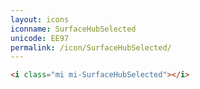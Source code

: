 ```yaml
---
layout: icons
iconname: SurfaceHubSelected
unicode: EE97
permalink: /icon/SurfaceHubSelected/
---
```


``` html
<i class="mi mi-SurfaceHubSelected"></i>
```
